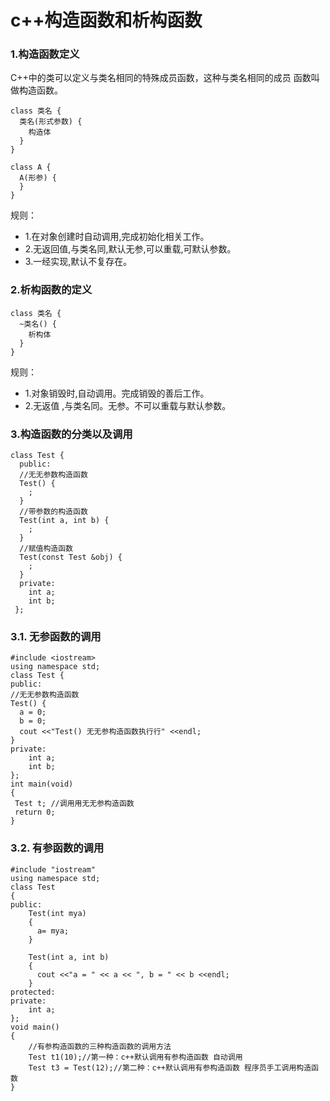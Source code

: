 # c++构造函数和析构函数

### 1.构造函数定义
C++中的类可以定义与类名相同的特殊成员函数，这种与类名相同的成员 函数叫做构造函数。
```
class 类名 {
  类名(形式参数) {
    构造体
  }
}
```
```
class A {
  A(形参) {
  }
}
```
规则：
* 1.在对象创建时自动调用,完成初始化相关工作。
* 2.无返回值,与类名同,默认无参,可以重载,可默认参数。
* 3.一经实现,默认不复存在。

### 2.析构函数的定义
```
class 类名 {
  ~类名() {
    析构体
  }
}
```
规则：
* 1.对象销毁时,自动调用。完成销毁的善后工作。 
* 2.无返值 ,与类名同。无参。不可以重载与默认参数。

### 3.构造函数的分类以及调用
```
class Test {
  public:
  //⽆无参数构造函数
  Test() {
    ;
  }
  //带参数的构造函数
  Test(int a, int b) {
    ;
  }
  //赋值构造函数
  Test(const Test &obj) {
    ;
  }
  private:
    int a;
    int b;
 };
```
### 3.1. 无参函数的调用
```
#include <iostream>
using namespace std;
class Test {
public:
//⽆无参数构造函数
Test() {
  a = 0;
  b = 0;
  cout <<"Test() ⽆无参构造函数执⾏行" <<endl;
}
private:
    int a;
    int b;
};
int main(void)
{
 Test t; //调⽤用⽆无参构造函数
 return 0;
}
```

### 3.2. 有参函数的调用
```
#include "iostream"
using namespace std;
class Test
{
public:
    Test(int mya)
    {
      a= mya;  
    }

    Test(int a, int b)
    {
      cout <<"a = " << a << ", b = " << b <<endl;
    }
protected:
private:
    int a;
};
void main()
{
    //有参构造函数的三种构造函数的调用方法
    Test t1(10);//第一种：c++默认调用有参构造函数 自动调用
    Test t3 = Test(12);//第二种：c++默认调用有参构造函数 程序员手工调用构造函数
}  
```
